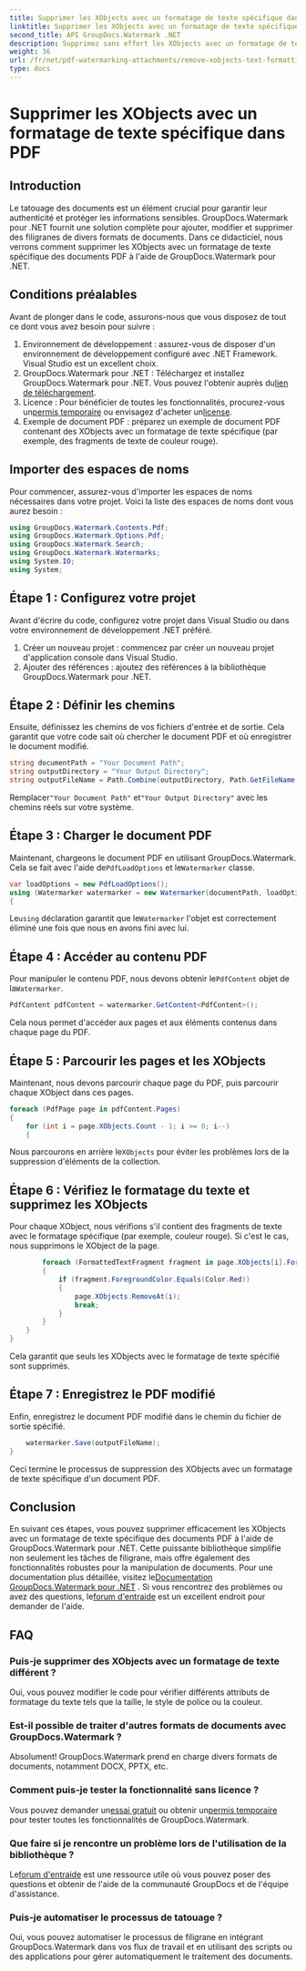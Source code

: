 ```yaml
---
title: Supprimer les XObjects avec un formatage de texte spécifique dans PDF
linktitle: Supprimer les XObjects avec un formatage de texte spécifique dans PDF
second_title: API GroupDocs.Watermark .NET
description: Supprimez sans effort les XObjects avec un formatage de texte spécifique des PDF à l'aide de GroupDocs.Watermark pour .NET. Suivez notre guide pour une manipulation transparente des documents.
weight: 36
url: /fr/net/pdf-watermarking-attachments/remove-xobjects-text-formatting-pdf/
type: docs
---
```

# Supprimer les XObjects avec un formatage de texte spécifique dans PDF

## Introduction
Le tatouage des documents est un élément crucial pour garantir leur authenticité et protéger les informations sensibles. GroupDocs.Watermark pour .NET fournit une solution complète pour ajouter, modifier et supprimer des filigranes de divers formats de documents. Dans ce didacticiel, nous verrons comment supprimer les XObjects avec un formatage de texte spécifique des documents PDF à l'aide de GroupDocs.Watermark pour .NET.
## Conditions préalables
Avant de plonger dans le code, assurons-nous que vous disposez de tout ce dont vous avez besoin pour suivre :
1. Environnement de développement : assurez-vous de disposer d'un environnement de développement configuré avec .NET Framework. Visual Studio est un excellent choix.
2.  GroupDocs.Watermark pour .NET : Téléchargez et installez GroupDocs.Watermark pour .NET. Vous pouvez l'obtenir auprès du[lien de téléchargement](https://releases.groupdocs.com/Watermark/net/).
3.  Licence : Pour bénéficier de toutes les fonctionnalités, procurez-vous un[permis temporaire](https://purchase.groupdocs.com/temporary-Licence/) ou envisagez d'acheter un[license](https://purchase.groupdocs.com/buy).
4. Exemple de document PDF : préparez un exemple de document PDF contenant des XObjects avec un formatage de texte spécifique (par exemple, des fragments de texte de couleur rouge).

## Importer des espaces de noms
Pour commencer, assurez-vous d'importer les espaces de noms nécessaires dans votre projet. Voici la liste des espaces de noms dont vous aurez besoin :
```csharp
using GroupDocs.Watermark.Contents.Pdf;
using GroupDocs.Watermark.Options.Pdf;
using GroupDocs.Watermark.Search;
using GroupDocs.Watermark.Watermarks;
using System.IO;
using System;
```
## Étape 1 : Configurez votre projet
Avant d'écrire du code, configurez votre projet dans Visual Studio ou dans votre environnement de développement .NET préféré.
1. Créer un nouveau projet : commencez par créer un nouveau projet d'application console dans Visual Studio.
2. Ajouter des références : ajoutez des références à la bibliothèque GroupDocs.Watermark pour .NET.
## Étape 2 : Définir les chemins
Ensuite, définissez les chemins de vos fichiers d'entrée et de sortie. Cela garantit que votre code sait où chercher le document PDF et où enregistrer le document modifié.
```csharp
string documentPath = "Your Document Path";
string outputDirectory = "Your Output Directory";
string outputFileName = Path.Combine(outputDirectory, Path.GetFileName(documentPath));
```
 Remplacer`"Your Document Path"` et`"Your Output Directory"` avec les chemins réels sur votre système.
## Étape 3 : Charger le document PDF
 Maintenant, chargeons le document PDF en utilisant GroupDocs.Watermark. Cela se fait avec l'aide de`PdfLoadOptions` et le`Watermarker` classe.
```csharp
var loadOptions = new PdfLoadOptions();
using (Watermarker watermarker = new Watermarker(documentPath, loadOptions))
{
```
 Le`using` déclaration garantit que le`Watermarker` l'objet est correctement éliminé une fois que nous en avons fini avec lui.
## Étape 4 : Accéder au contenu PDF
 Pour manipuler le contenu PDF, nous devons obtenir le`PdfContent` objet de la`Watermarker`.
```csharp
PdfContent pdfContent = watermarker.GetContent<PdfContent>();
```
Cela nous permet d'accéder aux pages et aux éléments contenus dans chaque page du PDF.
## Étape 5 : Parcourir les pages et les XObjects
Maintenant, nous devons parcourir chaque page du PDF, puis parcourir chaque XObject dans ces pages.
```csharp
foreach (PdfPage page in pdfContent.Pages)
{
    for (int i = page.XObjects.Count - 1; i >= 0; i--)
    {
```
 Nous parcourons en arrière le`XObjects` pour éviter les problèmes lors de la suppression d'éléments de la collection.
## Étape 6 : Vérifiez le formatage du texte et supprimez les XObjects
Pour chaque XObject, nous vérifions s'il contient des fragments de texte avec le formatage spécifique (par exemple, couleur rouge). Si c'est le cas, nous supprimons le XObject de la page.
```csharp
        foreach (FormattedTextFragment fragment in page.XObjects[i].FormattedTextFragments)
        {
            if (fragment.ForegroundColor.Equals(Color.Red))
            {
                page.XObjects.RemoveAt(i);
                break;
            }
        }
    }
}
```
Cela garantit que seuls les XObjects avec le formatage de texte spécifié sont supprimés.
## Étape 7 : Enregistrez le PDF modifié
Enfin, enregistrez le document PDF modifié dans le chemin du fichier de sortie spécifié.
```csharp
    watermarker.Save(outputFileName);
}
```
Ceci termine le processus de suppression des XObjects avec un formatage de texte spécifique d'un document PDF.

## Conclusion
En suivant ces étapes, vous pouvez supprimer efficacement les XObjects avec un formatage de texte spécifique des documents PDF à l'aide de GroupDocs.Watermark pour .NET. Cette puissante bibliothèque simplifie non seulement les tâches de filigrane, mais offre également des fonctionnalités robustes pour la manipulation de documents. Pour une documentation plus détaillée, visitez le[Documentation GroupDocs.Watermark pour .NET](https://tutorials.groupdocs.com/Watermark/net/) . Si vous rencontrez des problèmes ou avez des questions, le[forum d'entraide](https://forum.groupdocs.com/c/watermark/19) est un excellent endroit pour demander de l'aide.
## FAQ
### Puis-je supprimer des XObjects avec un formatage de texte différent ?
Oui, vous pouvez modifier le code pour vérifier différents attributs de formatage du texte tels que la taille, le style de police ou la couleur.
### Est-il possible de traiter d'autres formats de documents avec GroupDocs.Watermark ?
Absolument! GroupDocs.Watermark prend en charge divers formats de documents, notamment DOCX, PPTX, etc.
### Comment puis-je tester la fonctionnalité sans licence ?
 Vous pouvez demander un[essai gratuit](https://releases.groupdocs.com/) ou obtenir un[permis temporaire](https://purchase.groupdocs.com/temporary-license/) pour tester toutes les fonctionnalités de GroupDocs.Watermark.
### Que faire si je rencontre un problème lors de l'utilisation de la bibliothèque ?
 Le[forum d'entraide](https://forum.groupdocs.com/c/watermark/19) est une ressource utile où vous pouvez poser des questions et obtenir de l'aide de la communauté GroupDocs et de l'équipe d'assistance.
### Puis-je automatiser le processus de tatouage ?
Oui, vous pouvez automatiser le processus de filigrane en intégrant GroupDocs.Watermark dans vos flux de travail et en utilisant des scripts ou des applications pour gérer automatiquement le traitement des documents.
